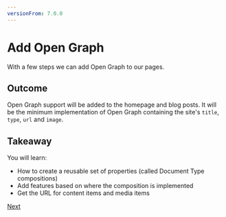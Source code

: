 ```yaml
---
versionFrom: 7.0.0
---
```


# Add Open Graph

With a few steps we can add Open Graph to our pages.

## Outcome

Open Graph support will be added to the homepage and blog posts. It will be the minimum implementation of Open Graph containing the site's `title`, `type`, `url` and `image`.

## Takeaway

You will learn:

* How to create a reusable set of properties (called Document Type compositions)
* Add features based on where the composition is implemented
* Get the URL for content items and media items

[Next](step-1-v7.md)
